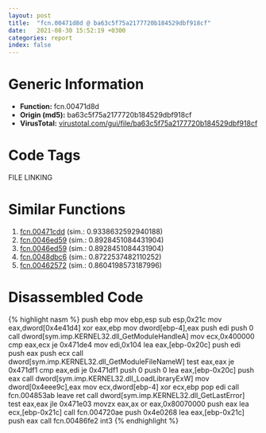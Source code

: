 ```yaml
---
layout: post
title:  "fcn.00471d8d @ ba63c5f75a2177720b184529dbf918cf"
date:   2021-08-30 15:52:19 +0300
categories: report
index: false
---
```


# Generic Information
- **Function:** fcn.00471d8d
- **Origin (md5):** ba63c5f75a2177720b184529dbf918cf
- **VirusTotal:** [virustotal.com/gui/file/ba63c5f75a2177720b184529dbf918cf][virustotal_ref]

# Code Tags
<span class="tag" id="FILE">FILE</span>
<span class="tag" id="LINKING">LINKING</span>


# Similar Functions

1. [fcn.00471cdd][similar_1_ref] (sim.: 0.9338632592940188)
2. [fcn.0046ed59][similar_2_ref] (sim.: 0.8928451084431904)
3. [fcn.0046ed59][similar_3_ref] (sim.: 0.8928451084431904)
4. [fcn.0048dbc6][similar_4_ref] (sim.: 0.8722537482110252)
5. [fcn.00462572][similar_5_ref] (sim.: 0.8604198573187996)


# Disassembled Code

{% highlight nasm %}
push ebp
mov ebp,esp
sub esp,0x21c
mov eax,dword[0x4e41d4]
xor eax,ebp
mov dword[ebp-4],eax
push edi
push 0
call dword[sym.imp.KERNEL32.dll_GetModuleHandleA]
mov ecx,0x400000
cmp eax,ecx
je 0x471de4
mov edi,0x104
lea eax,[ebp-0x20c]
push edi
push eax
push ecx
call dword[sym.imp.KERNEL32.dll_GetModuleFileNameW]
test eax,eax
je 0x471df1
cmp eax,edi
je 0x471df1
push 0
push 0
lea eax,[ebp-0x20c]
push eax
call dword[sym.imp.KERNEL32.dll_LoadLibraryExW]
mov dword[0x4eee9c],eax
mov ecx,dword[ebp-4]
xor ecx,ebp
pop edi
call fcn.004853ab
leave 
ret 
call dword[sym.imp.KERNEL32.dll_GetLastError]
test eax,eax
jle 0x471e03
movzx eax,ax
or eax,0x80070000
push eax
lea ecx,[ebp-0x21c]
call fcn.004720ae
push 0x4e0268
lea eax,[ebp-0x21c]
push eax
call fcn.00486fe2
int3 
{% endhighlight %}


[similar_1_ref]: /report/fcn.00471cdd@843c4207147f5bab0e104024677fd9ec
[similar_2_ref]: /report/fcn.0046ed59@27ac6b5c7fa1ad11790cdc733c25a701
[similar_3_ref]: /report/fcn.0046ed59@9b5524245506621a9773176393787e61
[similar_4_ref]: /report/fcn.0048dbc6@94f83197373b17ab8b5225c0900d14de
[similar_5_ref]: /report/fcn.00462572@ba5ec83721de3ca10b3c9583f3b2c6a1
[virustotal_ref]: https://www.virustotal.com/gui/file/ba63c5f75a2177720b184529dbf918cf